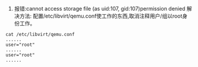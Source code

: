 1. 报错:cannot access storage file (as uid:107, gid:107)permission denied
解决方法:
配置/etc/libvirt/qemu.conf使工作的东西,取消注释用户/组以root身份工作。
```
cat /etc/libvirt/qemu.conf
......
user="root"
......
user="root"
......
```